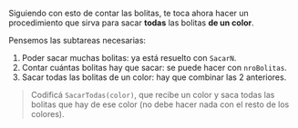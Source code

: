 Siguiendo con esto de contar las bolitas, te toca ahora hacer un procedimiento que sirva para sacar **todas** las bolitas **de un color**.

Pensemos las subtareas necesarias:

1. Poder sacar muchas bolitas: ya está resuelto con `SacarN`.
2. Contar cuántas bolitas hay que sacar: se puede hacer con `nroBolitas`.
3. Sacar todas las bolitas de un color: hay que combinar las 2 anteriores.

> Codificá `SacarTodas(color)`, que recibe un color y saca todas las bolitas que hay de ese color (no debe hacer nada con el resto de los colores).